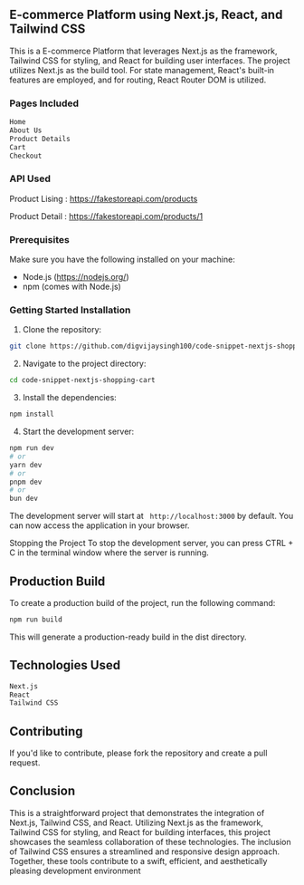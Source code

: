 ## E-commerce Platform using Next.js, React, and Tailwind CSS

This is a E-commerce Platform that leverages Next.js as the framework, Tailwind CSS for styling, and React for building user interfaces. The project utilizes Next.js as the build tool. For state management, React's built-in features are employed, and for routing, React Router DOM is utilized.

### Pages Included

```bash
Home
About Us
Product Details
Cart
Checkout
```

### API Used

Product Lising : https://fakestoreapi.com/products

Product Detail : https://fakestoreapi.com/products/1

### Prerequisites

Make sure you have the following installed on your machine:

- Node.js (https://nodejs.org/)
- npm (comes with Node.js)

### Getting Started Installation

1. Clone the repository:

```bash
git clone https://github.com/digvijaysingh100/code-snippet-nextjs-shopping-cart.git
```

2. Navigate to the project directory:

```bash
cd code-snippet-nextjs-shopping-cart
```

3. Install the dependencies:

```bash
npm install
```

4. Start the development server:

```bash
npm run dev
# or
yarn dev
# or
pnpm dev
# or
bun dev
```

The development server will start at ` http://localhost:3000` by default. You can now access the application in your browser.

Stopping the Project
To stop the development server, you can press CTRL + C in the terminal window where the server is running.

## Production Build

To create a production build of the project, run the following command:

```bash
npm run build
```

This will generate a production-ready build in the dist directory.

## Technologies Used

```bash
Next.js
React
Tailwind CSS
```

## Contributing

If you'd like to contribute, please fork the repository and create a pull request.

## Conclusion

This is a straightforward project that demonstrates the integration of Next.js, Tailwind CSS, and React. Utilizing Next.js as the framework, Tailwind CSS for styling, and React for building interfaces, this project showcases the seamless collaboration of these technologies. The inclusion of Tailwind CSS ensures a streamlined and responsive design approach. Together, these tools contribute to a swift, efficient, and aesthetically pleasing development environment
